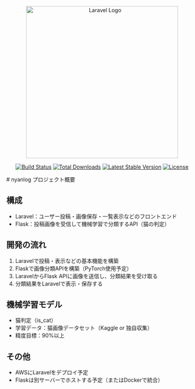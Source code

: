 <p align="center"><a href="https://laravel.com" target="_blank"><img src="https://raw.githubusercontent.com/laravel/art/master/logo-lockup/5%20SVG/2%20CMYK/1%20Full%20Color/laravel-logolockup-cmyk-red.svg" width="400" alt="Laravel Logo"></a></p>

<p align="center">
<a href="https://github.com/laravel/framework/actions"><img src="https://github.com/laravel/framework/workflows/tests/badge.svg" alt="Build Status"></a>
<a href="https://packagist.org/packages/laravel/framework"><img src="https://img.shields.io/packagist/dt/laravel/framework" alt="Total Downloads"></a>
<a href="https://packagist.org/packages/laravel/framework"><img src="https://img.shields.io/packagist/v/laravel/framework" alt="Latest Stable Version"></a>
<a href="https://packagist.org/packages/laravel/framework"><img src="https://img.shields.io/packagist/l/laravel/framework" alt="License"></a>
</p>
# nyanlog プロジェクト概要

## 構成
- Laravel：ユーザー投稿・画像保存・一覧表示などのフロントエンド
- Flask：投稿画像を受信して機械学習で分類するAPI（猫の判定）

## 開発の流れ
1. Laravelで投稿・表示などの基本機能を構築
2. Flaskで画像分類APIを構築（PyTorch使用予定）
3. LaravelからFlask APIに画像を送信し、分類結果を受け取る
4. 分類結果をLaravelで表示・保存する

## 機械学習モデル
- 猫判定（is_cat）
- 学習データ：猫画像データセット（Kaggle or 独自収集）
- 精度目標：90%以上

## その他
- AWSにLaravelをデプロイ予定
- Flaskは別サーバーでホストする予定（またはDockerで統合）
